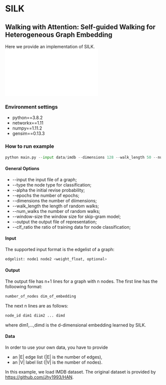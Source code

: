 # SILK
## Walking with Attention: Self-guided Walking for Heterogeneous Graph Embedding
Here we provide an implementation of SILK.
![hustlin_erd](figure2.pdf)
### Environment settings

- python==3.8.2
- networkx==1.11
- numpy==1.11.2
- gensim==0.13.3
### How to run example

```python
python main.py --input data/imdb --dimensions 128 --walk_length 50 --num_walks 10 --window-size 5 --alpha 0.5 --output movie_embeddings.txt
```
#### General Options

- --input the input file of a graph;
- --type the node type for classification;
- --alpha the initial revise probability;
- --epochs the number of epochs;
- --dimensions the number of diimensions;
- --walk_length the length of random walks;
- --num_walks the number of random walks;
- --window-size the window size for skip-gram model;
- --output the output file of representation;
- --clf_ratio the ratio of training data for node classification;

#### Input
The supported input format is the edgelist of a graph:

```python
edgelist: node1 node2 <weight_float, optional>
```
#### Output
The output file has n+1 lines for a graph with n nodes. The first line has the folloowing format:

```python
number_of_nodes dim_of_embedding
```
The next n lines are as follows:

```python
node_id dim1 diim2 ... dimd
```
where dim1,...,dimd is the d-dimensional embedding learned by SILK.
#### Data
In order to use your own data, you have to provide

- an |E| edge list (|E| is the number of edges),
- an |V| label list (|V| is the number of nodes).

In this example, we load IMDB dataset. The original dataset is provided by https://github.com/Jhy1993/HAN.

